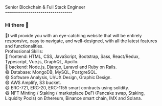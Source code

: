 Senior Blockchain & Full Stack Engineer<br />
----------------------------------<br />
### Hi there 👋

🌱I will provide you with an eye-catching website that will be entirely responsive, easy to navigate, and well-designed, with all the latest features and
functionalities.
<br />
Professional Skills:
<br />
🌱 frontend: HTML, CSS, JavaScript, Bootstrap, Sass, React/Redux, Typescript, Vue.js, GraphQL, Apollo.
<br />
👯 backend: Node.js, Django, Laravel and Ruby on Rails.
<br />
😄 Database: MongoDB, MySQL, PostgreSQL.
<br />
😄 Software Analysis, UI/UX Design, Graphic Design.
<br />
😄 AWS Amplify, S3 bucket.
<br />
😄 ERC-721, ERC-20, ERC-1155 smart contracts using solidity.
<br />
😄 NFT Minting / Staking / marketplace DeFi (Pancake swap, Staking, Liquidity Pools) on Ethereum, Binance smart chain, IMX and Solana.
